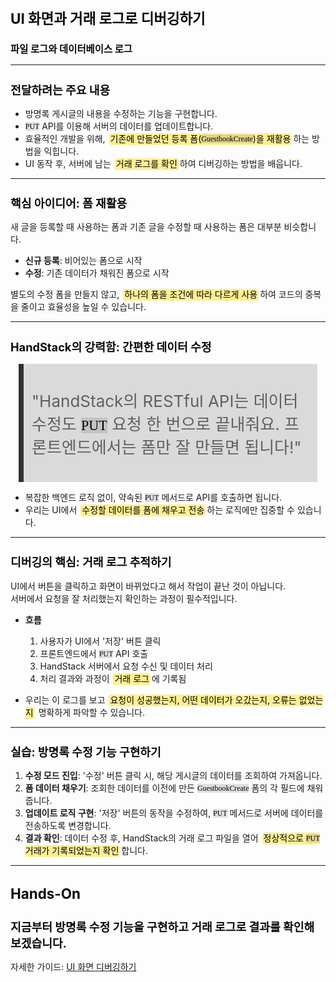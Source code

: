 ﻿---
marp: true
theme: gaia
_class: lead
footer: QCN
paginate: true
backgroundColor: #fff
---

<style>
:root {
  font-family: Pretendard;
  --border-color: #303030;
  --text-color: #0a0a0a;
  --bg-color-alt: #dadada;
  --mark-background: #ffef92;
}

h1 {
  border-bottom: none;
  font-size: 1.6em;
}

h2 {
  border-bottom: none;
  font-size: 1.3em;
}

h3 {
  font-size: 1.1em;
}

h4 {
  font-size: 1.05em;
}

h5 {
  font-size: 1em;
}

h6 {
  font-size: 0.9em;
}

h1,
h2,
h3,
h4,
h5,
h6 {
  color: var(--text-color);
}

code:not([class*="language-"]) {
  font-family: D2Coding;
  color: #000;
  vertical-align: text-bottom;
  background-color: rgba(100, 100, 100, 0.2);
}

section {
  padding: 1rem;
  border-bottom: 1px solid #000;
  background-image: linear-gradient(to bottom right, #f7f7f7 0%, #d3d3d3 100%);
}

section > h2 {
  border-bottom: 4px solid #17344f;
}

section table {
    margin: auto;
    margin-top: 1rem;
    font-size: 28px;
}

section::after {
  font-size: 0.75em;
  content: attr(data-marpit-pagination) " / " attr(data-marpit-pagination-total);
}

img[alt~="center"] {
  display: block;
  margin: 0 auto;
}

blockquote {
  font-size: 26px;
  border-left: 8px solid var(--border-color);
  background: var(--bg-color-alt);
  margin: 0.5em;
  padding: 0.5em;
}

blockquote::before,
blockquote::after {
    content: '';
}

mark {
  background-color: var(--mark-background);
  padding: 0 2px 2px;
  border-radius: 4px;
  margin: 0 2px;
}

section.tinytext>p,
section.tinytext>ul,
section.tinytext>blockquote {
  font-size: 0.65em;
}
</style>

# UI 화면과 거래 로그로 디버깅하기

### 파일 로그와 데이터베이스 로그

---

## 전달하려는 주요 내용

- 방명록 게시글의 내용을 수정하는 기능을 구현합니다.
- `PUT` API를 이용해 서버의 데이터를 업데이트합니다.
- 효율적인 개발을 위해, <mark>기존에 만들었던 등록 폼(`GuestbookCreate`)을 재활용</mark>하는 방법을 익힙니다.
- UI 동작 후, 서버에 남는 <mark>거래 로그를 확인</mark>하여 디버깅하는 방법을 배웁니다.

---

## 핵심 아이디어: 폼 재활용

새 글을 등록할 때 사용하는 폼과 기존 글을 수정할 때 사용하는 폼은 대부분 비슷합니다.

- **신규 등록**: 비어있는 폼으로 시작
- **수정**: 기존 데이터가 채워진 폼으로 시작

별도의 수정 폼을 만들지 않고, <mark>하나의 폼을 조건에 따라 다르게 사용</mark>하여 코드의 중복을 줄이고 효율성을 높일 수 있습니다.

---

## HandStack의 강력함: 간편한 데이터 수정

> "HandStack의 RESTful API는 데이터 수정도 `PUT` 요청 한 번으로 끝내줘요. 프론트엔드에서는 폼만 잘 만들면 됩니다!"

- 복잡한 백엔드 로직 없이, 약속된 `PUT` 메서드로 API를 호출하면 됩니다.
- 우리는 UI에서 <mark>수정할 데이터를 폼에 채우고 전송</mark>하는 로직에만 집중할 수 있습니다.

---

## 디버깅의 핵심: 거래 로그 추적하기

UI에서 버튼을 클릭하고 화면이 바뀌었다고 해서 작업이 끝난 것이 아닙니다.
<br>
서버에서 요청을 잘 처리했는지 확인하는 과정이 필수적입니다.

- **흐름**
  1. 사용자가 UI에서 '저장' 버튼 클릭
  2. 프론트엔드에서 `PUT` API 호출
  3. HandStack 서버에서 요청 수신 및 데이터 처리
  4. 처리 결과와 과정이 <mark>거래 로그</mark>에 기록됨

- 우리는 이 로그를 보고 <mark>요청이 성공했는지, 어떤 데이터가 오갔는지, 오류는 없었는지</mark> 명확하게 파악할 수 있습니다.

---

## 실습: 방명록 수정 기능 구현하기

1. **수정 모드 진입**: '수정' 버튼 클릭 시, 해당 게시글의 데이터를 조회하여 가져옵니다.
2. **폼 데이터 채우기**: 조회한 데이터를 이전에 만든 `GuestbookCreate` 폼의 각 필드에 채워줍니다.
3. **업데이트 로직 구현**: '저장' 버튼의 동작을 수정하여, `PUT` 메서드로 서버에 데이터를 전송하도록 변경합니다.
4. **결과 확인**: 데이터 수정 후, HandStack의 거래 로그 파일을 열어 <mark>정상적으로 `PUT` 거래가 기록되었는지 확인</mark>합니다.

---

# Hands-On
## 지금부터 방명록 수정 기능을 구현하고 거래 로그로 결과를 확인해 보겠습니다.

자세한 가이드: [UI 화면 디버깅하기](https://handstack.kr/docs/startup/handsonlab/debugging/UI-화면-디버깅하기)

